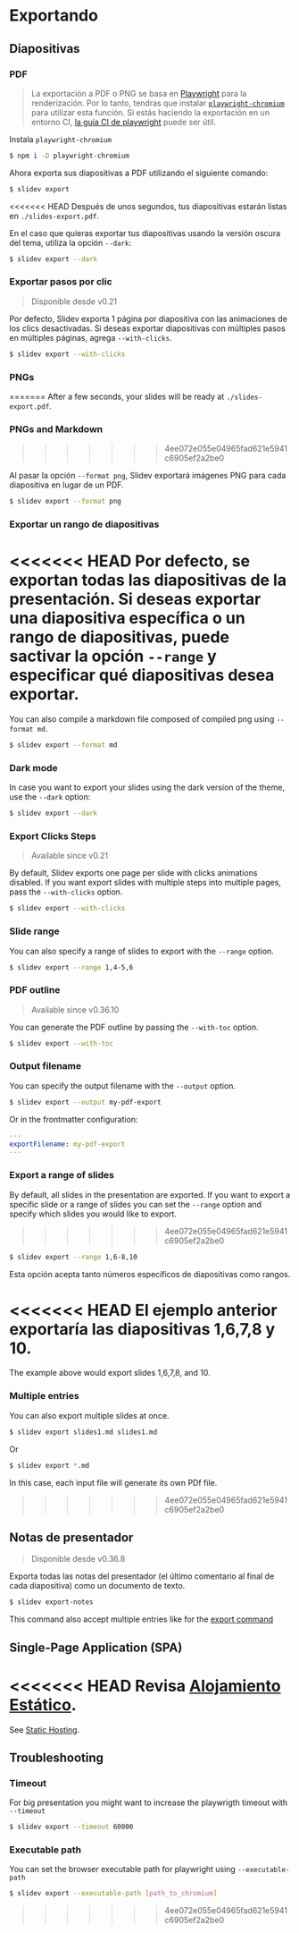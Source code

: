 # Exportando

## Diapositivas

### PDF

> La exportación a PDF o PNG se basa en [Playwright](https://playwright.dev) para la renderización. Por lo tanto, tendras que instalar [`playwright-chromium`](https://playwright.dev/docs/installation#download-single-browser-binary) para utilizar esta función.
> Si estás haciendo la exportación en un entorno CI, [la guía CI de playwright](https://playwright.dev/docs/ci) puede ser útil.

Instala `playwright-chromium`

```bash
$ npm i -D playwright-chromium
```

Ahora exporta sus diapositivas a PDF utilizando el siguiente comando:

```bash
$ slidev export
```

<<<<<<< HEAD
Después de unos segundos, tus diapositivas estarán listas en `./slides-export.pdf`.

En el caso que quieras exportar tus diapositivas usando la versión oscura del tema, utiliza la opción `--dark`:
```bash
$ slidev export --dark
```

### Exportar pasos por clic

> Disponible desde v0.21

Por defecto, Slidev exporta 1 página por diapositiva con las animaciones de los clics desactivadas. Si deseas exportar diapositivas con múltiples pasos en múltiples páginas, agrega `--with-clicks`.

```bash
$ slidev export --with-clicks
```

### PNGs
=======
After a few seconds, your slides will be ready at `./slides-export.pdf`.

### PNGs and Markdown
>>>>>>> 4ee072e055e04965fad621e5941c6905ef2a2be0

Al pasar la opción `--format png`, Slidev exportará imágenes PNG para cada diapositiva en lugar de un PDF.

```bash
$ slidev export --format png
```
### Exportar un rango de diapositivas

<<<<<<< HEAD
Por defecto, se exportan todas las diapositivas de la presentación. Si deseas exportar una diapositiva específica o un rango de diapositivas, puede sactivar la opción `--range` y especificar qué diapositivas desea exportar. 
=======
You can also compile a markdown file composed of compiled png using `--format md`.

```bash
$ slidev export --format md
```

### Dark mode

In case you want to export your slides using the dark version of the theme, use the `--dark` option:

```bash
$ slidev export --dark
```

### Export Clicks Steps

> Available since v0.21

By default, Slidev exports one page per slide with clicks animations disabled. If you want export slides with multiple steps into multiple pages, pass the `--with-clicks` option.

```bash
$ slidev export --with-clicks
```

### Slide range

You can also specify a range of slides to export with the `--range` option.

```bash
$ slidev export --range 1,4-5,6
```

### PDF outline

> Available since v0.36.10

You can generate the PDF outline by passing the `--with-toc` option.

```bash
$ slidev export --with-toc
```

### Output filename

You can specify the output filename with the `--output` option.

```bash
$ slidev export --output my-pdf-export
```

Or in the frontmatter configuration:

```yaml
---
exportFilename: my-pdf-export
---
```

### Export a range of slides

By default, all slides in the presentation are exported. If you want to export a specific slide or a range of slides you can set the `--range` option and specify which slides you would like to export.
>>>>>>> 4ee072e055e04965fad621e5941c6905ef2a2be0

```bash
$ slidev export --range 1,6-8,10
```

Esta opción acepta tanto números específicos de diapositivas como rangos.

<<<<<<< HEAD
El ejemplo anterior exportaría las diapositivas 1,6,7,8 y 10. 
=======
The example above would export slides 1,6,7,8, and 10.

### Multiple entries

You can also export multiple slides at once.

```bash
$ slidev export slides1.md slides1.md
```

Or

```bash
$ slidev export *.md
```

In this case, each input file will generate its own PDf file.
>>>>>>> 4ee072e055e04965fad621e5941c6905ef2a2be0

## Notas de presentador

> Disponible desde v0.36.8

Exporta todas las notas del presentador (el último comentario al final de cada diapositiva) como un documento de texto.

```bash
$ slidev export-notes
```

This command also accept multiple entries like for the [export command](#multiple-entries)

## Single-Page Application (SPA)

<<<<<<< HEAD
Revisa [Alojamiento Estático](/guide/hosting).
=======
See [Static Hosting](/guide/hosting).

## Troubleshooting

### Timeout

For big presentation you might want to increase the playwrigth timeout with `--timeout`

```bash
$ slidev export --timeout 60000
```

### Executable path

You can set the browser executable path for playwright using `--executable-path`

```bash
$ slidev export --executable-path [path_to_chromium]
```
>>>>>>> 4ee072e055e04965fad621e5941c6905ef2a2be0
